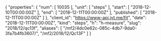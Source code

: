 {
  "properties": {
    "num": [
      10035
    ],
    "unit": [
      "steps"
    ],
    "start": [
      "2018-12-10T00:00:00Z"
    ],
    "end": [
      "2018-12-11T00:00:00Z"
    ],
    "published": [
      "2018-12-11T00:00:00Z"
    ]
  },
  "client_id": "https://www-api.jvt.me/fit",
  "date": "2018-12-11T00:00:00Z",
  "kind": "steps",
  "h": "h-measure",
  "slug": "2018/12/qc13f",
  "aliases": [
    "/mf2/4dc0e62c-085c-4db7-9da0-3fa7b4fb3607/",
    "/mf2/2018/12/Qc13F"
  ]
}
